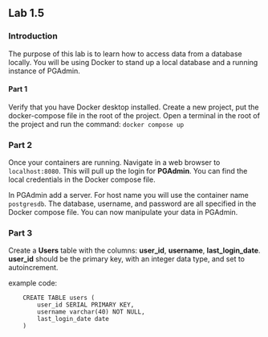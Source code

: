 ## Lab 1.5

### Introduction
The purpose of this lab is to learn how to access data from a database locally. You will be using Docker to stand up a local database and a running instance of PGAdmin. 

#### Part 1
Verify that you have Docker desktop installed. 
Create a new project, put the docker-compose file in the root of the project. Open a terminal in the root of the project and run the command:  `docker compose up`

### Part 2
Once your containers are running. Navigate in a web browser to `localhost:8080`. This will pull up the login for **PGAdmin**. You can find the local credentials in the Docker compose file.

In PGAdmin add a server. For host name you will use the container name `postgresdb`.  The database, username, and password are all specified in the Docker compose file. You can now manipulate your data in PGAdmin. 

### Part 3 
Create a **Users** table with the columns: **user_id**, **username**, **last_login_date**.  **user_id** should be the primary key, with an integer data type, and set to autoincrement. 

example code: 
```  
    CREATE TABLE users (
        user_id SERIAL PRIMARY KEY,
        username varchar(40) NOT NULL,
        last_login_date date
    )
```